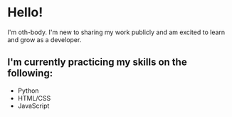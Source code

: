 # Hello!
I'm oth-body. I'm new to sharing my work publicly and am excited to learn and grow as a developer. 

## I'm currently practicing my skills on the following:

- Python
- HTML/CSS
- JavaScript

